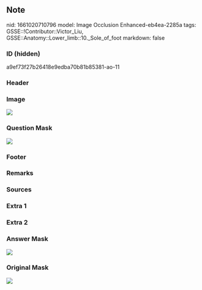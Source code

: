 ## Note
nid: 1661020710796
model: Image Occlusion Enhanced-eb4ea-2285a
tags: GSSE::!Contributor::Victor_Liu, GSSE::Anatomy::Lower_limb::10._Sole_of_foot
markdown: false

### ID (hidden)
a9ef73f27b26418e9edba70b81b85381-ao-11

### Header


### Image
<img src="tmp481db66i.png">

### Question Mask
<img src="a9ef73f27b26418e9edba70b81b85381-ao-11-Q.svg">

### Footer


### Remarks


### Sources


### Extra 1


### Extra 2


### Answer Mask
<img src="a9ef73f27b26418e9edba70b81b85381-ao-11-A.svg">

### Original Mask
<img src="a9ef73f27b26418e9edba70b81b85381-ao-O.svg">
